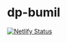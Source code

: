 # dp-bumil
[![Netlify Status](https://api.netlify.com/api/v1/badges/5869931f-fdf1-48a9-8a30-75637b537bf0/deploy-status)](https://app.netlify.com/sites/dp-bumil/deploys)
